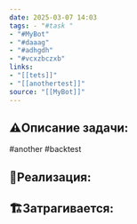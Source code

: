 ```yaml
---
date: 2025-03-07 14:03
tags: - "#task "
- "#MyBot"
- "#daaag"
- "#adhgdh"
- "#vcxzbczxb"
links: 
- "[[tets]]"
- "[[anothertest]]" 
source: "[[MyBot]]"
---
```

## ⚠️Описание задачи:
#another #backtest 

## 📝Реализация:


## 🏗Затрагивается:




